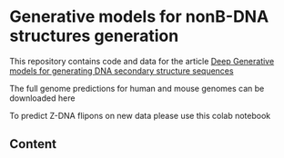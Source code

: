# Generative models for nonB-DNA structures generation

This repository contains code and data for the article [Deep Generative models for generating DNA secondary structure sequences](https://github.com/powidla/Secondary-structures-generation)

The full genome predictions for human and mouse genomes can be downloaded here

To predict Z-DNA flipons on new data please use this colab notebook

## Content


